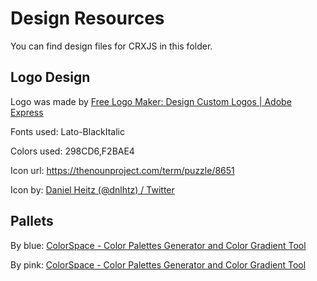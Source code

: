 # Design Resources

You can find design files for CRXJS in this folder.

## Logo Design

Logo was made by
[Free Logo Maker: Design Custom Logos | Adobe Express](https://www.adobe.com/express/create/logo)

Fonts used: Lato-BlackItalic

Colors used: 298CD6,F2BAE4

Icon url: https://thenounproject.com/term/puzzle/8651

Icon by: [Daniel Heitz (@dnlhtz) / Twitter](https://twitter.com/dnlhtz)

## Pallets

By blue:
[ColorSpace - Color Palettes Generator and Color Gradient Tool](https://mycolor.space/?hex=%23298CD6&sub=1)

By pink:
[ColorSpace - Color Palettes Generator and Color Gradient Tool](https://mycolor.space/?hex=%23F2BAE4&sub=1)
